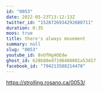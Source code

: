```yaml
---
id: "0053"
date: 2022-05-23T13:12:13Z
twitter_id: "1528726934292680711"
duration: 0:35
moos: true
title: there's always movement
summary: null
slug: "0053"
youtube_id: 8vUfHg4OEdw
ghost_id: 628b88ed7198480001a53d17
facebook_id: "794213588214470"
---
```

https://strolling.rosano.ca/0053/
